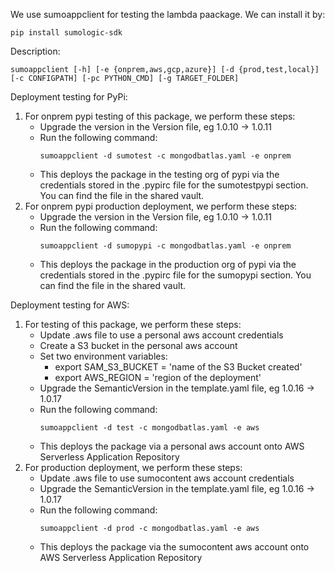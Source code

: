 We use sumoappclient for testing the lambda paackage. We can install it by: 
```
pip install sumologic-sdk
```
Description:
```
sumoappclient [-h] [-e {onprem,aws,gcp,azure}] [-d {prod,test,local}] [-c CONFIGPATH] [-pc PYTHON_CMD] [-g TARGET_FOLDER]
```

Deployment testing for PyPi:
1.  For onprem pypi testing of this package, we perform these steps:
    * Upgrade the version in the Version file, eg 1.0.10 -> 1.0.11
    * Run the following command:
        ```
        sumoappclient -d sumotest -c mongodbatlas.yaml -e onprem
        ```
    * This deploys the package in the testing org of pypi via the credentials stored in the .pypirc file for the sumotestpypi section. You can find the file in the shared vault.
2.  For onprem pypi production deployment, we perform these steps:
    * Upgrade the version in the Version file, eg 1.0.10 -> 1.0.11
    * Run the following command:
        ```
        sumoappclient -d sumopypi -c mongodbatlas.yaml -e onprem
        ```
    * This deploys the package in the production org of pypi via the credentials stored in the .pypirc file for the sumopypi section. You can find the file in the shared vault.

Deployment testing for AWS:
1.  For testing of this package, we perform these steps:
    * Update .aws file to use a personal aws account credentials
    * Create a S3 bucket in the personal aws account
    * Set two environment variables:
        * export SAM_S3_BUCKET = 'name of the S3 Bucket created'
        * export AWS_REGION = 'region of the deployment'
    * Upgrade the SemanticVersion in the template.yaml file, eg 1.0.16 -> 1.0.17
    * Run the following command:
        ```
        sumoappclient -d test -c mongodbatlas.yaml -e aws
        ```
    * This deploys the package via a personal aws account onto AWS Serverless Application Repository
2.  For production deployment, we perform these steps:
    * Update .aws file to use sumocontent aws account credentials
    * Upgrade the SemanticVersion in the template.yaml file, eg 1.0.16 -> 1.0.17
    * Run the following command:
        ```
        sumoappclient -d prod -c mongodbatlas.yaml -e aws
        ```
    * This deploys the package via the sumocontent aws account onto AWS Serverless Application Repository
